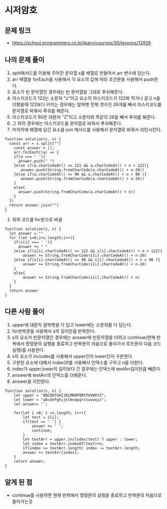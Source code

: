# 시저암호

## 문제 링크

- https://school.programmers.co.kr/learn/courses/30/lessons/12926

## 나의 문제 풀이

1. split메서드를 이용해 주어진 문자열 s를 배열로 만들어서 arr 변수에 담는다.
2. arr 배열을 forEach를 사용해서 각 요소의 값에 따라 조건문을 사용해서 push한다.
3. 요소가 빈 문자열인 경우에는 빈 문자열을 그대로 푸쉬해준다.
4. 아스키코드가 122는 소문자 "z"이고 요소의 아스키코드가 122봐 작거나 같고 n을 더했을때 122보다 커지는 경우에는 알파벳 전체 갯수인 26개를 빼서 아스키코드를 문자열로 바꿔서 푸쉬를 해준다.
5. 아스키코드가 90은 대문자 "Z"이고 소문자와 똑같이 26을 빼서 푸쉬를 해준다.
6. 그 외의 경우에는 아스키코드를 문자열로 바꿔서 푸쉬해준다.
7. 마지막에 배열에 담긴 요소를 join 메서드를 사용해서 문자열로 바꿔서 리턴시킨다.

```Js
function solution(s, n) {
  const arr = s.split("")
	const answer = [];
	arr.forEach((a) => {
    if(a === ' '){
      answer.push(" ")
    }else if(a.charCodeAt() <= 122 && a.charCodeAt() + n > 122){
       answer.push(String.fromCharCode(a.charCodeAt() + n-26))
    }else if(a.charCodeAt() <= 90 && a.charCodeAt() + n > 90 ){
       answer.push(String.fromCharCode(a.charCodeAt() + n-26))
    }
    else{
      answer.push(String.fromCharCode(a.charCodeAt() + n))
    }
  })
  return answer.join("")
}
```

1. 위의 코드를 for문으로 바꿈

```Js
function solution(s, n) {
  let answer = ""
  for (let i=0;i<s.length;i++){
    if(s[i] === ' '){
      answer += " "
	}else if(s[i].charCodeAt() <= 122 && s[i].charCodeAt() + n > 122){
	    answer += String.fromCharCode(s[i].charCodeAt() + n-26)
	}else if(s[i].charCodeAt() <= 90 && s[i].charCodeAt() + n > 90 ){
	    answer += String.fromCharCode(s[i].charCodeAt() + n-26)
	}
	else{
	    answer += String.fromCharCode(s[i].charCodeAt() + n)
	}
  }
  return answer
}
```

## 다른 사람 풀이

1. upper에 대문자 알파벳을 다 담고 lower에는 소문자를 다 담는다.
2. for반복문을 사용해서 s의 길이만큼 반복한다.
3. s의 요소가 빈문자열인 경우에는 answer에 빈문자열을 더하고 continue(현재 반복에서 명령문의 실행을 종료하고 반복문의 처음으로 돌아가서 루프문의 다음 코드 실행)를 사용한다.
4. s의 요소가 includes를 사용해서 upper인지 lower인지 구분한다.
5. 구분된 요소에 대해서 indexOf를 사용해서 인덱스를 구하고 n을 더한다.
6. index가 upper,lower의 길이보다 긴 경우에는 인덱스에 textArr길이만큼 빼준다.
7. answer에 textArr의 인덱스를 더해준다.
8. answer을 리턴한다.

```Js
function solution(s, n) {
    let upper = "ABCDEFGHIJKLMNOPQRSTUVWXYZ";
    let lower = "abcdefghijklmnopqrstuvwxyz";
    let answer= '';

    for(let i =0; i <s.length; i++){
        let text = s[i];
        if(text == ' ') {
            answer += ' ';
            continue;
        }
        let textArr = upper.includes(text) ? upper : lower;
        let index = textArr.indexOf(text)+n;
        if(index >= textArr.length) index -= textArr.length;
        answer += textArr[index];
    }
    return answer;
}
```

## 알게 된 점

- continue를 사용하면 현재 반복에서 명령문의 실행을 종료하고 반복문의 처음으로 돌아가는것
